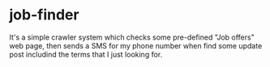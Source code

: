 # job-finder
It's a simple crawler system which checks some pre-defined "Job offers" web page, then sends a SMS for my phone number when find some update post includind the terms that I just looking for.
